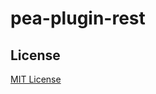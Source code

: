 # pea-plugin-rest

## License

[MIT License](https://github.com/pea-team/pea-plugins/blob/master/LICENSE)

